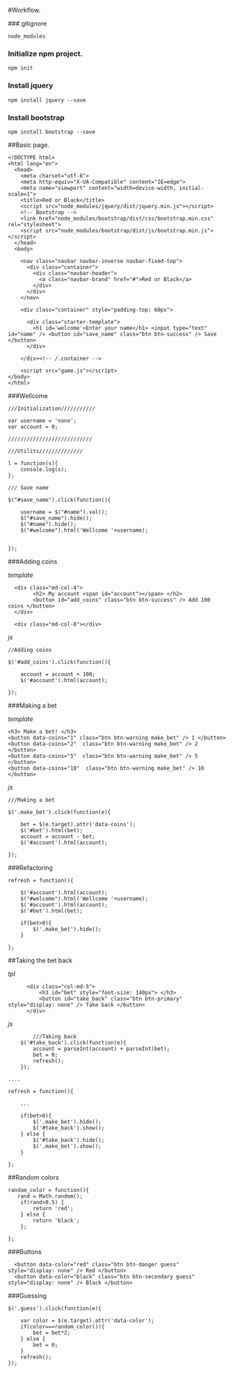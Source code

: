 #Workflow.


###.gitignore

    node_modules

### Initialize npm project.

    npm init

### Install jquery

    npm install jquery --save


### Install bootstrap

    npm install bootstrap --save

##Basic page.

    <!DOCTYPE html>
    <html lang="en">
      <head>
        <meta charset="utf-8">
        <meta http-equiv="X-UA-Compatible" content="IE=edge">
        <meta name="viewport" content="width=device-width, initial-scale=1">
        <title>Red or Black</title>
        <script src="node_modules/jquery/dist/jquery.min.js"></script>
        <!-- Bootstrap -->
        <link href="node_modules/bootstrap/dist/css/bootstrap.min.css" rel="stylesheet">
        <script src="node_modules/bootstrap/dist/js/bootstrap.min.js"></script>
      </head>
      <body>

        <nav class="navbar navbar-inverse navbar-fixed-top">
          <div class="container">
            <div class="navbar-header">
              <a class="navbar-brand" href="#">Red or Black</a>
            </div>        
          </div>
        </nav>

        <div class="container" style="padding-top: 60px">

          <div class="starter-template">
            <h1 id='welcome'>Enter your name</h1> <input type="text" id="name" /> <button id="save_name" class="btn btn-success" /> Save </button>
          </div>

        </div><!-- /.container -->

        <script src="game.js"></script>
    </body>
    </html>  




###Wellcome


    ///Initialization///////////

    var username = 'none';
    var account = 0;

    ///////////////////////////

    ///Utilits//////////////

    l = function(s){
        console.log(s);
    };

    /// Save name

    $("#save_name").click(function(){

        username = $("#name").val();
        $("#save_name").hide();
        $("#name").hide();
        $("#welcome").html('Wellcome '+username); 
       

    });





###Adding coins

*template*

      <div class="md-col-4">
            <h2> My account <span id="account"></span> </h2>
            <button id="add_coins" class="btn btn-success" /> Add 100 coins </button>
      </div>

      <div class="md-col-8"></div>    

    
*js*


    //Adding coins

    $('#add_coins').click(function(){

        account = account + 100;
        $('#account').html(account);

    });


###Making a bet


*template*

    <h3> Make a bet! </h3>
    <button data-coins="1" class="btn btn-warning make_bet" /> 1 </button>
    <button data-coins="2"  class="btn btn-warning make_bet" /> 2 </button>
    <button data-coins="5"  class="btn btn-warning make_bet" /> 5 </button>
    <button data-coins="10"  class="btn btn-warning make_bet" /> 10 </button>    


*js*

    ///Making a bet

    $('.make_bet').click(function(e){

        bet = $(e.target).attr('data-coins');
        $('#bet').html(bet);
        account = account - bet;
        $('#account').html(account);

    });


###Refactoring


    refresh = function(){

        $('#account').html(account);
        $("#welcome").html('Wellcome '+username); 
        $('#account').html(account);
        $('#bet').html(bet);

        if(bet>0){
            $('.make_bet').hide();   
        }

    };


##Taking the bet back

*tpl*

          <div class="col-md-5"> 
              <h3 id="bet" style="font-size: 140px"> </h3>
              <button id="take_back" class="btn btn-primary" style="display: none" /> Take back </button>
          </div>


*js*


            ///Taking back
        $('#take_back').click(function(e){
            account = parseInt(account) + parseInt(bet);
            bet = 0;
            refresh();
        });

    ....

    refresh = function(){

        ...

        if(bet>0){
            $('.make_bet').hide();   
            $('#take_back').show();
        } else {
            $('#take_back').hide();
            $('.make_bet').show();   
        }

    };



##Random colors

    random_color = function(){
       rand = Math.random();
        if(rand>0.5) {
            return 'red';
        } else {
            return 'black';
        };
       
    };


###Buttons

      <button data-color="red" class="btn btn-danger guess" style="display: none" /> Red </button>
      <button data-color="black" class="btn btn-secondary guess" style="display: none" /> Black </button>




###Guessing

    $('.guess').click(function(e){

        var color = $(e.target).attr('data-color');
        if(color===random_color()){
            bet = bet*2;
        } else {
            bet = 0;
        }    
        refresh();
    });






